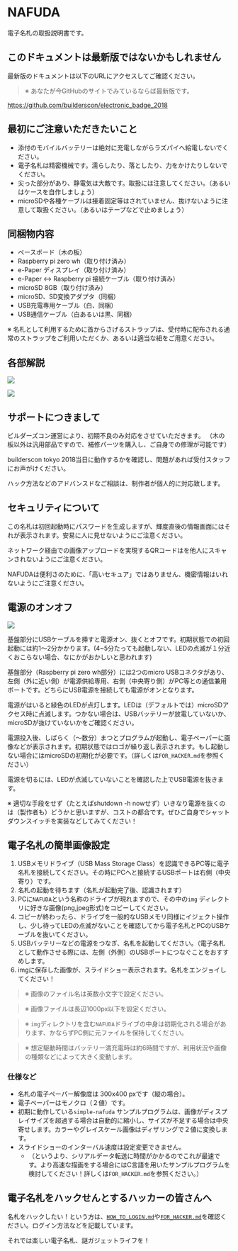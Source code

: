 # NAFUDA

電子名札の取扱説明書です。

## このドキュメントは最新版ではないかもしれません

最新版のドキュメントは以下のURLにアクセスしてご確認ください。

> ※ あなたが今GitHubのサイトでみているならば最新版です。

https://github.com/builderscon/electronic_badge_2018


## 最初にご注意いただきたいこと

- 添付のモバイルバッテリーは絶対に充電しながらラズパイへ給電しないでください。
- 電子名札は精密機械です。濡らしたり、落としたり、力をかけたりしないでください。
- 尖った部分があり、静電気は大敵です。取扱には注意してください。（あるいはケースを自作しましょう）
- microSDや各種ケーブルは接着固定等はされていません、抜けないように注意して取扱ください。（あるいはテープなどで止めましょう）


## 同梱物内容

- ベースボード（木の板）
- Raspberry pi zero wh（取り付け済み）
- e-Paper ディスプレイ（取り付け済み）
- e-Paper <-> Raspberry pi 接続ケーブル（取り付け済み）
- microSD 8GB（取り付け済み）
- microSD、SD変換アダプタ（同梱）
- USB充電専用ケーブル（白、同梱）
- USB通信ケーブル（白あるいは黒、同梱）

※ 名札として利用するために首からさげるストラップは、受付時に配布される通常のストラップをご利用いただくか、あるいは適当な紐をご用意ください。


## 各部解説

![](assets/front_image.jpg)

![](assets/back_image.jpg)


## サポートにつきまして

ビルダーズコン運営により、初期不良のみ対応をさせていただきます。
（木の板以外は汎用部品ですので、補修パーツを購入し、ご自身での修理が可能です）

builderscon tokyo 2018当日に動作するかを確認し、問題があれば受付スタッフにお声がけください。

ハック方法などのアドバンスドなご相談は、制作者が個人的に対応致します。


## セキュリティについて

この名札は初回起動時にパスワードを生成しますが、輝度直後の情報画面にはそれが表示されます。安易に人に見せないようにご注意ください。

ネットワーク経由での画像アップロードを実現するQRコードはを他人にスキャンされないようにご注意ください。

NAFUDAは便利さのために、「高いセキュア」ではありません、機密情報はいれないようにご注意ください。


## 電源のオンオフ

![](assets/connect_center_usb_port_before.jpg)


基盤部分にUSBケーブルを挿すと電源オン、抜くとオフです。初期状態での初回起動には約1〜2分かかります。(4~5分たっても起動しない、LEDの点滅が１分近くおこらない場合、なにかがおかしいと思われます)

基盤部分（Raspberry pi zero wh部分）には2つのmicro USBコネクタがあり、左側（外に近い側）が電源供給専用、右側（中央寄り側）がPC等との通信兼用ポートです。どちらにUSB電源を接続しても電源がオンとなります。

電源がはいると緑色のLEDが点灯します。LEDは（デフォルトでは）microSDアクセス時に点滅します。つかない場合は、USBバッテリーが放電していないか、microSDが抜けていないかをご確認ください。

電源投入後、しばらく（〜数分）まつとプログラムが起動し、電子ペーパーに画像などが表示されます。初期状態ではロゴが繰り返し表示されます。もし起動しない場合にはmicroSDの初期化が必要です。（詳しくは`FOR_HACKER.md`を参照ください）

電源を切るには、LEDが点滅していないことを確認した上でUSB電源を抜きます。

※ 適切な手段をせず（たとえばshutdown -h nowせず）いきなり電源を抜くのは（製作者も）どうかと思いますが、コストの都合です。ぜひご自身でシャットダウンスイッチを実装などしてみてください！


## 電子名札の簡単画像設定

1. USBメモリドライブ（USB Mass Storage Class）を認識できるPC等に電子名札を接続してください。その時にPCへと接続するUSBポートは右側（中央寄り）です。
2. 名札の起動を待ちます（名札が起動完了後、認識されます）
3. PCに`NAFUDA`という名称のドライブが現れますので、その中の`img` ディレクトリに好きな画像(png,jpeg形式)をコピーしてください。
4. コピーが終わったら、ドライブを一般的なUSBメモリ同様にイジェクト操作し、少し待ってLEDの点滅がないことを確認してから電子名札とPCのUSBケーブルを抜いてください。
5. USBバッテリーなどの電源をつなぎ、名札を起動してください。（電子名札として動作させる際には、左側（外側）のUSBポートにつなぐことをおすすめします。
6. imgに保存した画像が、スライドショー表示されます。名札をエンジョイしてください！

> ※ 画像のファイル名は英数小文字で設定ください。

> ※ 画像ファイルは長辺1000px以下を設定ください。

> ※ `img`ディレクトリを含む`NAFUDA`ドライブの中身は初期化される場合があります、かならずPC側に元ファイルを保持してください。

> ※ 想定駆動時間はバッテリー満充電時は約6時間ですが、利用状況や画像の種類などによって大きく変動します。


### 仕様など

- 名札の電子ペーパー解像度は 300x400 pxです（縦の場合）。
- 電子ペーパーはモノクロ（２値）です。
- 初期に動作している`simple-nafuda` サンプルプログラムは、画像がディスプレイサイズを超過する場合は自動的に縮小し、サイズが不足する場合は中央寄せします。カラーやグレイスケール画像はディザリングで２値に変換します。
- スライドショーのインターバル速度は設定変更できません。
  - （というより、シリアルデータ転送に時間がかかるのでこれが最速です。より高速な描画をする場合にはC言語を用いたサンプルプログラムを検討してください！詳しくは`FOR_HACKER.md`を参照ください。）



## 電子名札をハックせんとするハッカーの皆さんへ

名札をハックしたい！という方は、[`HOW_TO_LOGIN.md`](HOW_TO_LOGIN.md)や[`FOR_HACKER.md`](FOR_HACKER.md)を確認ください。ログイン方法などを記載しています。

それでは楽しい電子名札、謎ガジェットライフを！
